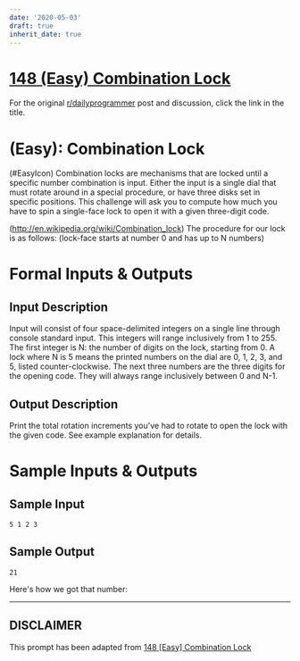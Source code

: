 ```yaml
---
date: '2020-05-03'
draft: true
inherit_date: true
---
```


# [148 (Easy) Combination Lock](https://www.reddit.com/r/dailyprogrammer/comments/1v4cjd/011314_challenge_148_easy_combination_lock/)

For the original [r/dailyprogrammer](https://www.reddit.com/r/dailyprogrammer/) post and discussion, click the link in the title.

#  (Easy): Combination Lock
(#EasyIcon)
Combination locks are mechanisms that are locked until a specific number combination is input. Either the input is a single dial that must rotate around in a special procedure, or have three disks set in specific positions. This challenge will ask you to compute how much you have to spin a single-face lock to open it with a given three-digit code.

(http://en.wikipedia.org/wiki/Combination_lock)
The procedure for our lock is as follows: (lock-face starts at number 0 and has up to N numbers)

# Formal Inputs & Outputs
## Input Description
Input will consist of four space-delimited integers on a single line through console standard input. This integers will range inclusively from 1 to 255. The first integer is N: the number of digits on the lock, starting from 0. A lock where N is 5 means the printed numbers on the dial are 0, 1, 2, 3, and 5, listed counter-clockwise. The next three numbers are the three digits for the opening code. They will always range inclusively between 0 and N-1.

## Output Description
Print the total rotation increments you've had to rotate to open the lock with the given code. See example explanation for details.

# Sample Inputs & Outputs
## Sample Input

```
5 1 2 3
```
## Sample Output

```
21
```
Here's how we got that number:


----
## **DISCLAIMER**
This prompt has been adapted from [148 [Easy] Combination Lock](https://www.reddit.com/r/dailyprogrammer/comments/1v4cjd/011314_challenge_148_easy_combination_lock/
)
